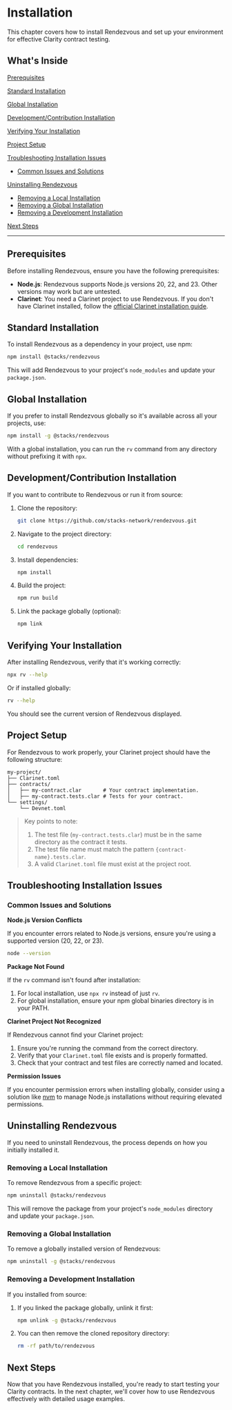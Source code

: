 # Installation

This chapter covers how to install Rendezvous and set up your environment for effective Clarity contract testing.

## What's Inside

[Prerequisites](#prerequisites)

[Standard Installation](#standard-installation)

[Global Installation](#global-installation)

[Development/Contribution Installation](#developmentcontribution-installation)

[Verifying Your Installation](#verifying-your-installation)

[Project Setup](#project-setup)

[Troubleshooting Installation Issues](#troubleshooting-installation-issues)
  - [Common Issues and Solutions](#common-issues-and-solutions)

[Uninstalling Rendezvous](#uninstalling-rendezvous)
  - [Removing a Local Installation](#removing-a-local-installation)
  - [Removing a Global Installation](#removing-a-global-installation)
  - [Removing a Development Installation](#removing-a-development-installation)

[Next Steps](#next-steps)

---

## Prerequisites

Before installing Rendezvous, ensure you have the following prerequisites:

- **Node.js**: Rendezvous supports Node.js versions 20, 22, and 23. Other versions may work but are untested.
- **Clarinet**: You need a Clarinet project to use Rendezvous. If you don't have Clarinet installed, follow the [official Clarinet installation guide](https://github.com/hirosystems/clarinet).

## Standard Installation

To install Rendezvous as a dependency in your project, use npm:

```bash
npm install @stacks/rendezvous
```

This will add Rendezvous to your project's `node_modules` and update your `package.json`.

## Global Installation

If you prefer to install Rendezvous globally so it's available across all your projects, use:

```bash
npm install -g @stacks/rendezvous
```

With a global installation, you can run the `rv` command from any directory without prefixing it with `npx`.

## Development/Contribution Installation

If you want to contribute to Rendezvous or run it from source:

1. Clone the repository:
   ```bash
   git clone https://github.com/stacks-network/rendezvous.git
   ```

2. Navigate to the project directory:
   ```bash
   cd rendezvous
   ```

3. Install dependencies:
   ```bash
   npm install
   ```

4. Build the project:
   ```bash
   npm run build
   ```

5. Link the package globally (optional):
   ```bash
   npm link
   ```

## Verifying Your Installation

After installing Rendezvous, verify that it's working correctly:

```bash
npx rv --help
```

Or if installed globally:

```bash
rv --help
```

You should see the current version of Rendezvous displayed.

## Project Setup

For Rendezvous to work properly, your Clarinet project should have the following structure:

```
my-project/
├── Clarinet.toml
├── contracts/
│   ├── my-contract.clar       # Your contract implementation.
│   ├── my-contract.tests.clar # Tests for your contract.
└── settings/
    └── Devnet.toml
```

>Key points to note:
>
>1. The test file (`my-contract.tests.clar`) must be in the same directory as the contract it tests.
>2. The test file name must match the pattern `{contract-name}.tests.clar`.
>3. A valid `Clarinet.toml` file must exist at the project root.

## Troubleshooting Installation Issues

### Common Issues and Solutions

**Node.js Version Conflicts**

If you encounter errors related to Node.js versions, ensure you're using a supported version (20, 22, or 23).

```bash
node --version
```

**Package Not Found**

If the `rv` command isn't found after installation:

1. For local installation, use `npx rv` instead of just `rv`.
2. For global installation, ensure your npm global binaries directory is in your PATH.

**Clarinet Project Not Recognized**

If Rendezvous cannot find your Clarinet project:

1. Ensure you're running the command from the correct directory.
2. Verify that your `Clarinet.toml` file exists and is properly formatted.
3. Check that your contract and test files are correctly named and located.

**Permission Issues**

If you encounter permission errors when installing globally, consider using a solution like [nvm](https://github.com/nvm-sh/nvm) to manage Node.js installations without requiring elevated permissions.

## Uninstalling Rendezvous

If you need to uninstall Rendezvous, the process depends on how you initially installed it.

### Removing a Local Installation

To remove Rendezvous from a specific project:

```bash
npm uninstall @stacks/rendezvous
```

This will remove the package from your project's `node_modules` directory and update your `package.json`.

### Removing a Global Installation

To remove a globally installed version of Rendezvous:

```bash
npm uninstall -g @stacks/rendezvous
```

### Removing a Development Installation

If you installed from source:

1. If you linked the package globally, unlink it first:
   ```bash
   npm unlink -g @stacks/rendezvous
   ```

2. You can then remove the cloned repository directory:
   ```bash
   rm -rf path/to/rendezvous
   ```

## Next Steps

Now that you have Rendezvous installed, you're ready to start testing your Clarity contracts. In the next chapter, we'll cover how to use Rendezvous effectively with detailed usage examples.
